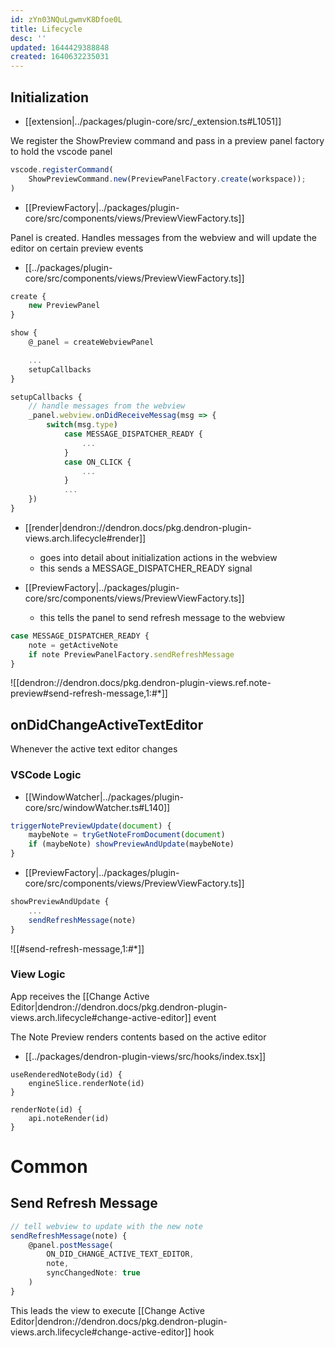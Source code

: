 ```yaml
---
id: zYn03NQuLgwmvK8Dfoe0L
title: Lifecycle
desc: ''
updated: 1644429388848
created: 1640632235031
---
```


## Initialization

- [[extension|../packages/plugin-core/src/_extension.ts#L1051]]

We register the ShowPreview command and pass in a preview panel factory to hold the vscode panel

```ts
vscode.registerCommand(
    ShowPreviewCommand.new(PreviewPanelFactory.create(workspace));
)
```

- [[PreviewFactory|../packages/plugin-core/src/components/views/PreviewViewFactory.ts]]

Panel is created. Handles messages from the webview and will update the editor on certain preview events

- [[../packages/plugin-core/src/components/views/PreviewViewFactory.ts]]

```ts
create {
    new PreviewPanel
}

show {
    @_panel = createWebviewPanel

    ...
    setupCallbacks
}

setupCallbacks {
    // handle messages from the webview
    _panel.webview.onDidReceiveMessag(msg => {
        switch(msg.type)
            case MESSAGE_DISPATCHER_READY {
                ...
            }
            case ON_CLICK {
                ...
            }
            ...
    })
}
```

- [[render|dendron://dendron.docs/pkg.dendron-plugin-views.arch.lifecycle#render]]

  - goes into detail about initialization actions in the webview
  - this sends a MESSAGE_DISPATCHER_READY signal

- [[PreviewFactory|../packages/plugin-core/src/components/views/PreviewViewFactory.ts]]
  - this tells the panel to send refresh message to the webview

```ts
case MESSAGE_DISPATCHER_READY {
    note = getActiveNote
    if note PreviewPanelFactory.sendRefreshMessage
}
```

![[dendron://dendron.docs/pkg.dendron-plugin-views.ref.note-preview#send-refresh-message,1:#*]]

## onDidChangeActiveTextEditor

Whenever the active text editor changes

### VSCode Logic

- [[WindowWatcher|../packages/plugin-core/src/windowWatcher.ts#L140]]

```ts
triggerNotePreviewUpdate(document) {
    maybeNote = tryGetNoteFromDocument(document)
    if (maybeNote) showPreviewAndUpdate(maybeNote)
}
```

- [[PreviewFactory|../packages/plugin-core/src/components/views/PreviewViewFactory.ts]]

```ts
showPreviewAndUpdate {
    ...
    sendRefreshMessage(note)
}
```

![[#send-refresh-message,1:#*]]

### View Logic

App receives the [[Change Active Editor|dendron://dendron.docs/pkg.dendron-plugin-views.arch.lifecycle#change-active-editor]] event

The Note Preview renders contents based on the active editor

- [[../packages/dendron-plugin-views/src/hooks/index.tsx]]

```tsx
useRenderedNoteBody(id) {
	engineSlice.renderNote(id)
}

renderNote(id) {
	api.noteRender(id)
}
```

# Common

## Send Refresh Message

```ts
// tell webview to update with the new note
sendRefreshMessage(note) {
    @panel.postMessage(
        ON_DID_CHANGE_ACTIVE_TEXT_EDITOR,
        note,
        syncChangedNote: true
    )
}
```

This leads the view to execute [[Change Active Editor|dendron://dendron.docs/pkg.dendron-plugin-views.arch.lifecycle#change-active-editor]] hook

##
